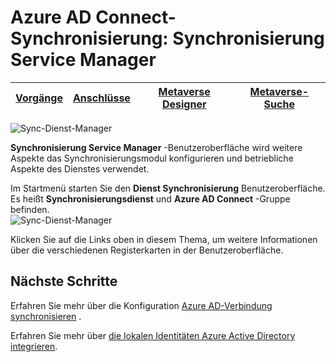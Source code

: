 <properties
    pageTitle="Azure AD Connect-Synchronisierung: Synchronisierung Service Manager-UI | Microsoft Azure"
    description="Verstehen Sie Azure AD Connect Synchronisierung Service Manager."
    services="active-directory"
    documentationCenter=""
    authors="andkjell"
    manager="femila"
    editor=""/>

<tags
    ms.service="active-directory"
    ms.workload="identity"
    ms.tgt_pltfrm="na"
    ms.devlang="na"
    ms.topic="article"
    ms.date="09/07/2016"
    ms.author="billmath"/>


# <a name="azure-ad-connect-sync-synchronization-service-manager"></a>Azure AD Connect-Synchronisierung: Synchronisierung Service Manager

[Vorgänge](active-directory-aadconnectsync-service-manager-ui-operations.md) | [Anschlüsse](active-directory-aadconnectsync-service-manager-ui-connectors.md) | [Metaverse Designer](active-directory-aadconnectsync-service-manager-ui-mvdesigner.md) | [Metaverse-Suche](active-directory-aadconnectsync-service-manager-ui-mvsearch.md)
--- | --- | --- | ---

![Sync-Dienst-Manager](./media/active-directory-aadconnectsync-service-manager-ui/ssmui.png)

**Synchronisierung Service Manager** -Benutzeroberfläche wird weitere Aspekte das Synchronisierungsmodul konfigurieren und betriebliche Aspekte des Dienstes verwendet.

Im Startmenü starten Sie den **Dienst Synchronisierung** Benutzeroberfläche. Es heißt **Synchronisierungsdienst** und **Azure AD Connect** -Gruppe befinden.  
![Sync-Dienst-Manager](./media/active-directory-aadconnectsync-service-manager-ui/startmenu.png)

Klicken Sie auf die Links oben in diesem Thema, um weitere Informationen über die verschiedenen Registerkarten in der Benutzeroberfläche.

## <a name="next-steps"></a>Nächste Schritte
Erfahren Sie mehr über die Konfiguration [Azure AD-Verbindung synchronisieren](active-directory-aadconnectsync-whatis.md) .

Erfahren Sie mehr über [die lokalen Identitäten Azure Active Directory integrieren](active-directory-aadconnect.md).
